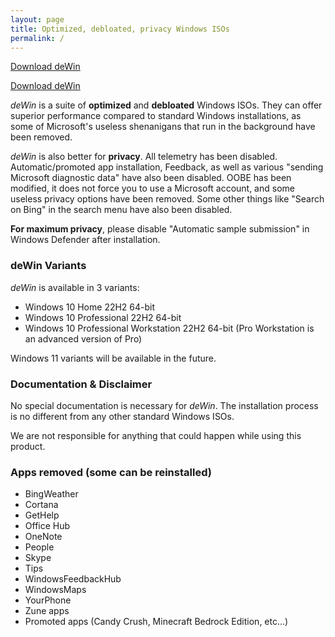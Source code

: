 ```yaml
---
layout: page
title: Optimized, debloated, privacy Windows ISOs
permalink: /
---
```

<link rel="stylesheet" href="/button.css">
<script async defer src="https://buttons.github.io/buttons.js"></script>

<a class="github-button" href="https://github.com/Vir0z4/dewin/releases" data-icon="octicon-download" data-size="large">Download deWin</a>

<div class="btn">
<a class="mybtn" href="https://dewin.vir0z4.com/downloads">Download deWin</a>
</div>

*deWin* is a suite of **optimized** and **debloated** Windows ISOs. They can offer superior performance compared to standard Windows installations, as some of Microsoft's useless shenanigans that run in the background have been removed.

*deWin* is also better for **privacy**. All telemetry has been disabled. Automatic/promoted app installation, Feedback, as well as various "sending Microsoft diagnostic data" have also been disabled. OOBE has been modified, it does not force you to use a Microsoft account, and some useless privacy options have been removed. Some other things like "Search on Bing" in the search menu have also been disabled.

**For maximum privacy**, please disable "Automatic sample submission" in Windows Defender after installation.

### deWin Variants

*deWin* is available in 3 variants:

* Windows 10 Home 22H2 64-bit
* Windows 10 Professional 22H2 64-bit
* Windows 10 Professional Workstation 22H2 64-bit (Pro Workstation is an advanced version of Pro)

Windows 11 variants will be available in the future.

### Documentation & Disclaimer

No special documentation is necessary for *deWin*. The installation process is no different from any other standard Windows ISOs.

We are not responsible for anything that could happen while using this product.

### Apps removed (some can be reinstalled)

* BingWeather
* Cortana
* GetHelp
* Office Hub
* OneNote
* People
* Skype
* Tips
* WindowsFeedbackHub
* WindowsMaps
* YourPhone
* Zune apps
* Promoted apps (Candy Crush, Minecraft Bedrock Edition, etc...)
